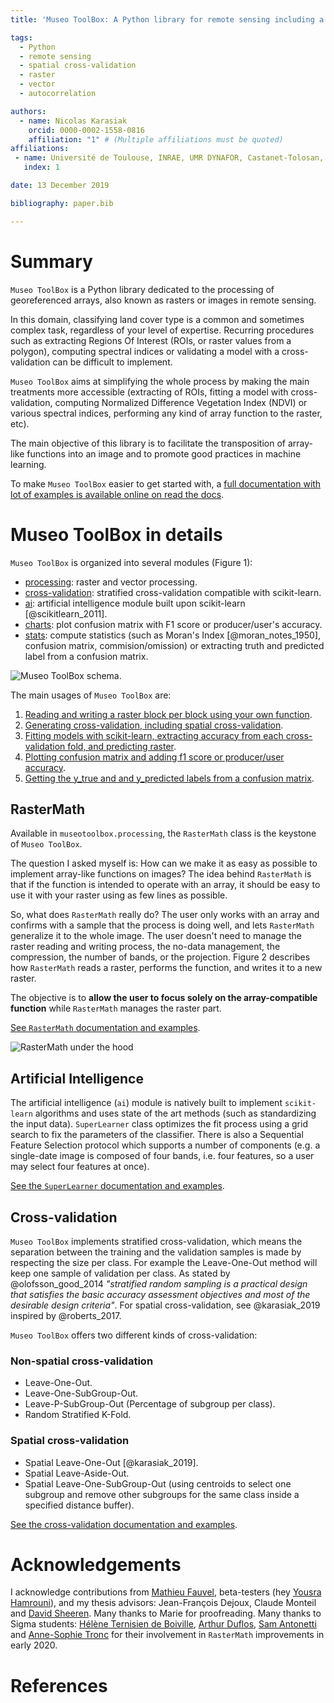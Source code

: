 ```yaml
---
title: 'Museo ToolBox: A Python library for remote sensing including a new way to handle rasters.'

tags:
  - Python
  - remote sensing
  - spatial cross-validation
  - raster
  - vector
  - autocorrelation

authors:
  - name: Nicolas Karasiak
    orcid: 0000-0002-1558-0816
    affiliation: "1" # (Multiple affiliations must be quoted)
affiliations:
 - name: Université de Toulouse, INRAE, UMR DYNAFOR, Castanet-Tolosan, France
   index: 1

date: 13 December 2019

bibliography: paper.bib

---
```


# Summary

`Museo ToolBox` is a Python library dedicated to the processing of georeferenced arrays, also known as rasters or images in remote sensing.

In this domain, classifying land cover type is a common and sometimes complex task, regardless of your level of expertise. Recurring procedures such as extracting Regions Of Interest (ROIs, or raster values from a polygon), computing spectral indices or validating a model with a cross-validation can be difficult to implement.

`Museo ToolBox` aims at simplifying the whole process by making the main treatments more accessible (extracting of ROIs, fitting a model with cross-validation, computing Normalized Difference Vegetation Index (NDVI) or various spectral indices, performing any kind of array function to the raster, etc).

The main objective of this library is to facilitate the transposition of array-like functions into an image and to promote good practices in machine learning.

To make `Museo ToolBox` easier to get started with, a [full documentation with lot of examples is available online on read the docs](http://museotoolbox.readthedocs.io/).

# Museo ToolBox in details

`Museo ToolBox` is organized into several modules (Figure 1):

- [processing](https://museotoolbox.readthedocs.io/en/latest/modules/museotoolbox.processing.html): raster and vector processing.
- [cross-validation](https://museotoolbox.readthedocs.io/en/latest/modules/museotoolbox.cross_validation.html): stratified cross-validation compatible with scikit-learn.
- [ai](https://museotoolbox.readthedocs.io/en/latest/modules/museotoolbox.ai.html): artificial intelligence module built upon scikit-learn [@scikitlearn_2011].
- [charts](https://museotoolbox.readthedocs.io/en/latest/modules/museotoolbox.charts.html): plot confusion matrix with F1 score or producer/user's accuracy.
- [stats](https://museotoolbox.readthedocs.io/en/latest/modules/museotoolbox.stats.html): compute statistics (such as Moran's Index [@moran_notes_1950], confusion matrix, commision/omission) or extracting truth and predicted label from a confusion matrix.

![Museo ToolBox schema.](metadata/schema.png)

The main usages of `Museo ToolBox` are:

1. [Reading and writing a raster block per block using your own function](https://museotoolbox.readthedocs.io/en/latest/modules/processing/museotoolbox.processing.RasterMath.html).
2. [Generating cross-validation, including spatial cross-validation](https://museotoolbox.readthedocs.io/en/latest/auto_examples/index.html#cross-validation).
3. [Fitting models with scikit-learn, extracting accuracy from each cross-validation fold, and predicting raster](https://museotoolbox.readthedocs.io/en/latest/modules/ai/museotoolbox.ai.SuperLearner.html).
4. [Plotting confusion matrix and adding f1 score or producer/user accuracy](https://museotoolbox.readthedocs.io/en/latest/modules/charts/museotoolbox.charts.PlotConfusionMatrix.html#museotoolbox.charts.PlotConfusionMatrix).
5. [Getting the y_true and and y_predicted labels from a confusion matrix](https://museotoolbox.readthedocs.io/en/latest/modules/stats/museotoolbox.stats.retrieve_y_from_confusion_matrix.html).

## RasterMath

Available in `museotoolbox.processing`, the `RasterMath` class is the keystone of ``Museo ToolBox``.

The question I asked myself is: How can we make it as easy as possible to implement array-like functions on images? The idea behind ``RasterMath`` is that if the function is intended to operate with an array, it should be easy to use it with your raster using as few lines as possible.

So, what does ``RasterMath`` really do? The user only works with an array and confirms with a sample that the process is doing well, and lets `RasterMath` generalize it to the whole image. The user doesn't need to manage the raster reading and writing process, the no-data management, the compression, the number of bands, or the projection. Figure 2 describes how `RasterMath` reads a raster, performs the function, and writes it to a new raster.

The objective is to **allow the user to focus solely on the array-compatible function** while ``RasterMath`` manages the raster part.

[See ``RasterMath`` documentation and examples](https://museotoolbox.readthedocs.io/en/latest/modules/processing/museotoolbox.processing.RasterMath.html).

![``RasterMath`` under the hood](metadata/RasterMath_schema.png)

## Artificial Intelligence

The artificial intelligence (`ai`) module is natively built to implement ``scikit-learn`` algorithms and uses state of the art methods (such as standardizing the input data). ``SuperLearner`` class optimizes the fit process using a grid search to fix the parameters of the classifier. There is also a Sequential Feature Selection protocol which supports a number of components (e.g. a single-date image is composed of four bands, i.e. four features, so a user may select four features at once).

[See the ``SuperLearner`` documentation and examples](https://museotoolbox.readthedocs.io/en/latest/modules/ai/museotoolbox.ai.SuperLearner.html).

## Cross-validation

``Museo ToolBox`` implements stratified cross-validation, which means the separation between the training and the validation samples is made by respecting the size per class.
For example the Leave-One-Out method will keep one sample of validation per class. As stated by @olofsson_good_2014 *"stratified random sampling is a practical design that satisfies the
basic accuracy assessment objectives and most of the desirable design
criteria"*. For spatial cross-validation, see @karasiak_2019 inspired by @roberts_2017.

``Museo ToolBox`` offers two different kinds of cross-validation:

### Non-spatial cross-validation

- Leave-One-Out.
- Leave-One-SubGroup-Out.
- Leave-P-SubGroup-Out (Percentage of subgroup per class).
- Random Stratified K-Fold.

### Spatial cross-validation

- Spatial Leave-One-Out [@karasiak_2019].
- Spatial Leave-Aside-Out.
- Spatial Leave-One-SubGroup-Out (using centroids to select one subgroup and remove other subgroups for the same class inside a specified distance buffer).

[See the cross-validation documentation and examples](https://museotoolbox.readthedocs.io/en/latest/auto_examples/index.html#cross-validation).

# Acknowledgements

I acknowledge contributions from [Mathieu Fauvel](http://fauvel.mathieu.free.fr/), beta-testers (hey [Yousra Hamrouni](https://github.com/yousraH)), and my thesis advisors: Jean-François Dejoux, Claude Monteil and [David Sheeren](https://dsheeren.github.io/). Many thanks to Marie for proofreading.
Many thanks to Sigma students: [Hélène Ternisien de Boiville](https://github.com/HTDBD), [Arthur Duflos](https://github.com/ArthurDfs), [Sam Antonetti](https://github.com/santonetti) and [Anne-Sophie Tronc](https://github.com/AnneSophieTronc) for their involvement in ``RasterMath`` improvements in early 2020.

# References
